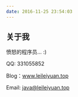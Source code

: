```yaml
---
date: 2016-11-25 23:54:03
---
```

## 关于我

愤怒的程序员... :)


QQ: 331055852

Blog：www.leileiyuan.top

Email: java@leileiyuan.top

